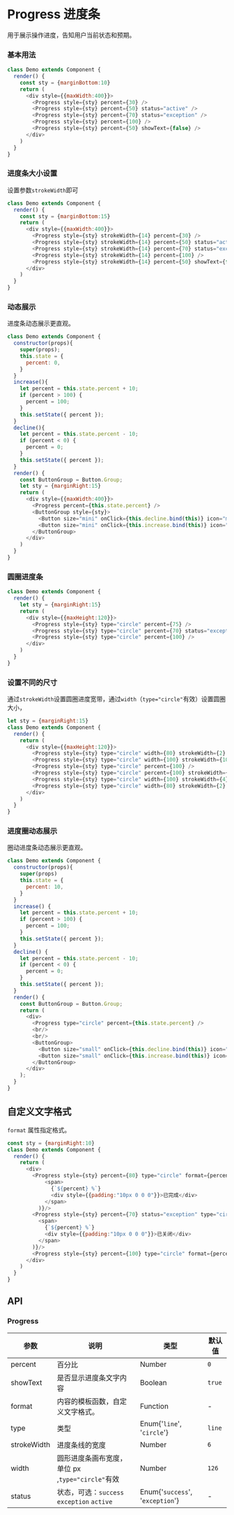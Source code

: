 Progress 进度条
===

用于展示操作进度，告知用户当前状态和预期。

### 基本用法

<!--DemoStart--> 
```js
class Demo extends Component {
  render() {
    const sty = {marginBottom:10}
    return (
      <div style={{maxWidth:400}}>
        <Progress style={sty} percent={30} />
        <Progress style={sty} percent={50} status="active" />
        <Progress style={sty} percent={70} status="exception" />
        <Progress style={sty} percent={100} />
        <Progress style={sty} percent={50} showText={false} />
      </div>
    )
  }
}
```
<!--End-->

### 进度条大小设置

设置参数`strokeWidth`即可

<!--DemoStart--> 
```js
class Demo extends Component {
  render() {
    const sty = {marginBottom:15}
    return (
      <div style={{maxWidth:400}}>
        <Progress style={sty} strokeWidth={14} percent={30} />
        <Progress style={sty} strokeWidth={14} percent={50} status="active" />
        <Progress style={sty} strokeWidth={14} percent={70} status="exception" />
        <Progress style={sty} strokeWidth={14} percent={100} />
        <Progress style={sty} strokeWidth={14} percent={50} showText={false} />
      </div>
    )
  }
}
```
<!--End-->

### 动态展示

进度条动态展示更直观。

<!--DemoStart--> 
```js
class Demo extends Component {
  constructor(props){
    super(props);
    this.state = {
      percent: 0,
    }
  }
  increase(){
    let percent = this.state.percent + 10;
    if (percent > 100) {
      percent = 100;
    }
    this.setState({ percent });
  }
  decline(){
    let percent = this.state.percent - 10;
    if (percent < 0) {
      percent = 0;
    }
    this.setState({ percent });
  }
  render() {
    const ButtonGroup = Button.Group;
    let sty = {marginRight:15}
    return (
      <div style={{maxWidth:400}}>
        <Progress percent={this.state.percent} />
        <ButtonGroup style={sty}>
          <Button size="mini" onClick={this.decline.bind(this)} icon="minus" />
          <Button size="mini" onClick={this.increase.bind(this)} icon="plus" />
        </ButtonGroup>
      </div>
    )
  }
}
```
<!--End-->

### 圆圈进度条

<!--DemoStart--> 
```js
class Demo extends Component {
  render() {
    let sty = {marginRight:15}
    return (
      <div style={{maxHeight:120}}>
        <Progress style={sty} type="circle" percent={75} />
        <Progress style={sty} type="circle" percent={70} status="exception" />
        <Progress style={sty} type="circle" percent={100} />
      </div>
    )
  }
}
```
<!--End-->

### 设置不同的尺寸

通过`strokeWidth`设置圆圈进度宽带，通过`width`（`type="circle"`有效）设置圆圈大小，

<!--DemoStart--> 
```js
let sty = {marginRight:15}
class Demo extends Component {
  render() {
    return (
      <div style={{maxHeight:120}}>
        <Progress style={sty} type="circle" width={80} strokeWidth={2} percent={75} />
        <Progress style={sty} type="circle" width={100} strokeWidth={10} percent={70} status="exception" />
        <Progress style={sty} type="circle" percent={100} />
        <Progress style={sty} type="circle" percent={100} strokeWidth={3}/>
        <Progress style={sty} type="circle" width={100} strokeWidth={4} percent={70} status="exception" />
        <Progress style={sty} type="circle" width={80} strokeWidth={2} percent={75} />
      </div>
    )
  }
}
```
<!--End-->

### 进度圈动态展示

圈动进度条动态展示更直观。

<!--DemoStart--> 
```js
class Demo extends Component {
  constructor(props){
    super(props)
    this.state = {
      percent: 10,
    }
  }
  increase() {
    let percent = this.state.percent + 10;
    if (percent > 100) {
      percent = 100;
    }
    this.setState({ percent });
  }
  decline() {
    let percent = this.state.percent - 10;
    if (percent < 0) {
      percent = 0;
    }
    this.setState({ percent });
  }
  render() {
    const ButtonGroup = Button.Group;
    return (
      <div>
        <Progress type="circle" percent={this.state.percent} />
        <br/>
        <br/>
        <ButtonGroup>
          <Button size="small" onClick={this.decline.bind(this)} icon="minus" />
          <Button size="small" onClick={this.increase.bind(this)} icon="plus" />
        </ButtonGroup>
      </div>
    );
  }
}
```
<!--End-->

## 自定义文字格式

`format` 属性指定格式。

<!--DemoStart--> 
```js
const sty = {marginRight:10}
class Demo extends Component {
  render() {
    return (
      <div>
        <Progress style={sty} percent={80} type="circle" format={percent => (
            <span>
              {`${percent} %`}
              <div style={{padding:"10px 0 0 0"}}>已完成</div>
            </span>
          )}/>
        <Progress style={sty} percent={70} status="exception" type="circle" format={percent => (
          <span>
            {`${percent} %`}
            <div style={{padding:"10px 0 0 0"}}>已关闭</div>
          </span>
        )}/>
        <Progress style={sty} percent={100} type="circle" format={percent => `已完成`}/>
      </div>
    )
  }
}
```
<!--End-->

## API

### Progress

| 参数 | 说明 | 类型 | 默认值 |
|------ |-------- |---------- |-------- |
| percent | 百分比 | Number | `0` |
| showText | 是否显示进度条文字内容 | Boolean | `true` |
| format | 内容的模板函数，自定义文字格式。 | Function | - |
| type | 类型 | Enum{'`line`', '`circle`'} | `line` |
| strokeWidth | 进度条线的宽度 | Number | `6` |
| width  | 圆形进度条画布宽度，单位 px ,`type="circle"`有效| Number | `126` |
| status | 状态，可选：`success` `exception` `active` | Enum{'`success`', '`exception`'} | - |

